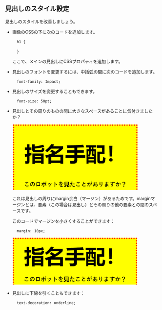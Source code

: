 ## 見出しのスタイル設定

見出しのスタイルを改善しましょう。

+ 画像のCSSの下に次のコードを追加します。
    
        h1 {
        
        }
        
    
    ここで、メインの見出しにCSSプロパティを追加します。

+ 見出しのフォントを変更するには、中括弧の間に次のコードを追加します。
    
        font-family: Impact;
        

+ 見出しのサイズを変更することもできます。
    
        font-size: 50pt;
        

+ 見出しとその周りのものの間に大きなスペースがあることに気付きましたか？
    
    ![スクリーンショット](images/wanted-h1-margin.png)
    
    これは見出しの周りにmargin余白（マージン）があるためです。marginマージンとは、要素（この場合は見出し）とその周りの他の要素との間のスペースです。
    
    このコードでマージンを小さくすることができます：
    
        margin: 10px;
        
    
    ![スクリーンショット](images/wanted-h1-margin-small.png)

+ 見出しに下線を引くこともできます：
    
        text-decoration: underline;